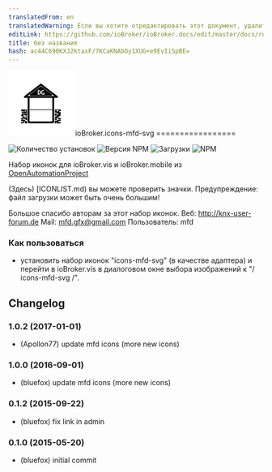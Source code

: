 ```yaml
---
translatedFrom: en
translatedWarning: Если вы хотите отредактировать этот документ, удалите поле «translatedFrom», в противном случае этот документ будет снова автоматически переведен
editLink: https://github.com/ioBroker/ioBroker.docs/edit/master/docs/ru/adapterref/iobroker.icons-mfd-svg/README.md
title: без названия
hash: ac44C690KXJ2ktaxF/7KCaKNAbOy1XUG+e9EvIiSpBE=
---
```

![логотип](../../../en/adapterref/iobroker.icons-mfd-svg/admin/icons-mfd-svg.png) ioBroker.icons-mfd-svg =================

![Количество установок](http://iobroker.live/badges/icons-mfd-svg-stable.svg)
![Версия NPM](http://img.shields.io/npm/v/iobroker.icons-mfd-svg.svg)
![Загрузки](https://img.shields.io/npm/dm/iobroker.icons-mfd-svg.svg)
![NPM](https://nodei.co/npm/iobroker.icons-mfd-svg.png?downloads=true)

Набор иконок для ioBroker.vis и ioBroker.mobile из [OpenAutomationProject](https://github.com/OpenAutomationProject/knx-uf-iconset)

(Здесь) [ICONLIST.md) вы можете проверить значки. Предупреждение: файл загрузки может быть очень большим!

Большое спасибо авторам за этот набор иконок.
Веб: http://knx-user-forum.de Mail: mfd.gfx@gmail.com Пользователь: mfd

### Как пользоваться
- установить набор иконок "icons-mfd-svg" (в качестве адаптера) и перейти в ioBroker.vis в диалоговом окне выбора изображений к "/ icons-mfd-svg /".

## Changelog
### 1.0.2 (2017-01-01)
* (Apollon77) update mfd icons (more new icons)

### 1.0.0 (2016-09-01)
* (bluefox) update mfd icons (more new icons)

### 0.1.2 (2015-09-22)
* (bluefox) fix link in admin

### 0.1.0 (2015-05-20)
* (bluefox) initial commit
